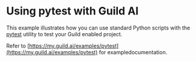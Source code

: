 # Using pytest with Guild AI

This example illustrates how you can use standard Python scripts with
the [pytest](https://docs.pytest.org/en/stable/) utility to test your
Guild enabled project.

Refer to [https://my.guild.ai/examples/pytest](https://my.guild.ai/examples/pytest)
for exampledocumentation.
